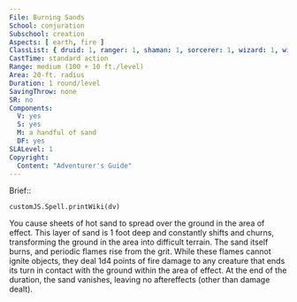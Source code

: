 ```yaml
---
File: Burning Sands
School: conjuration
Subschool: creation
Aspects: [ earth, fire ]
ClassList: { druid: 1, ranger: 1, shaman: 1, sorcerer: 1, wizard: 1, witch: 1 }
CastTime: standard action
Range: medium (100 + 10 ft./level)
Area: 20-ft. radius
Duration: 1 round/level
SavingThrow: none
SR: no
Components:
  V: yes
  S: yes
  M: a handful of sand
  DF: yes
SLALevel: 1
Copyright:
  Content: "Adventurer's Guide"
---
```

Brief:: 

```dataviewjs
customJS.Spell.printWiki(dv)
```

You cause sheets of hot sand to spread over the ground in the area of effect. This layer of sand is 1 foot deep and constantly shifts and churns, transforming the ground in the area into difficult terrain. The sand itself burns, and periodic flames rise from the grit. While these flames cannot ignite objects, they deal 1d4 points of fire damage to any creature that ends its turn in contact with the ground within the area of effect. At the end of the duration, the sand vanishes, leaving no aftereffects (other than damage dealt).
